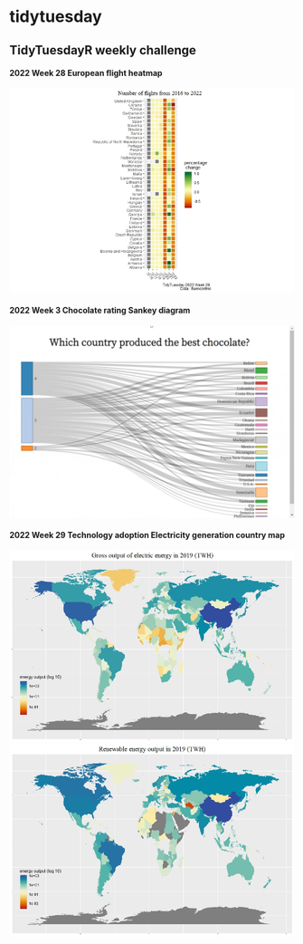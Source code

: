 # tidytuesday
## TidyTuesdayR weekly challenge

#### 2022 Week 28 European flight heatmap
![European flight heatmap](2022week28/2022week28.jpeg)

#### 2022 Week 3 Chocolate rating Sankey diagram
![chocolate rating sankey diagram](2022week3/2022week3-Sankey.gif)

#### 2022 Week 29 Technology adoption Electricity generation country map
![Gross output electric energy](2022week29/2022week29_gross_output_electric_energy_2019.jpeg)![Renewable energy output](2022week29/2022week29_renewable_energy_output_2019.jpeg)
